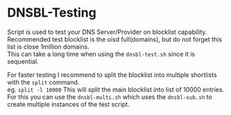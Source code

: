# DNSBL-Testing
Script is used to test your DNS Server/Provider on blocklist capability.  
Recommended test blocklist is the oisd full(domains), but do not forget this list is close 1million domains.  
This can take a long time when using the `dnsbl-test.sh` since it is sequential.

For faster testing I recommend to split the blocklist into multiple shortlists with the `split` command.  
eg. `split -l 10000` This will split the main blocklist into list of 10000 entries.  
For this you can use the `dnsbl-multi.sh` which uses the `dnsbl-sub.sh` to create multiple instances of the test script.
